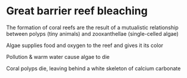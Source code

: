 # Great barrier reef bleaching

The formation of coral reefs are the result of a mutualistic relationship
between polyps (tiny animals) and zooxanthellae (single-celled algae)

Algae supplies food and oxygen to the reef and gives it its color

Pollution & warm water cause algae to die

Coral polyps die, leaving behind a white skeleton of calcium carbonate
